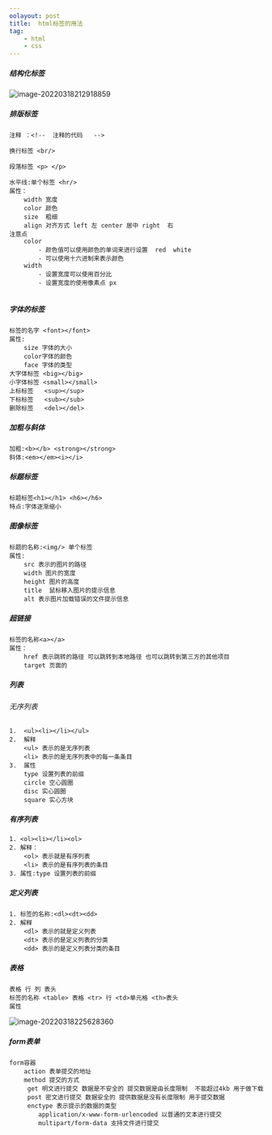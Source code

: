```yaml
---
oolayout: post
title:  html标签的用法
tag:
    - html
    - css
---
```










##### 结构化标签

![image-20220318212918859](https://gitee.com/oneadm/blog_picture/raw/master/image-20220318212918859.png)

##### 排版标签

```
注释 ：<!--  注释的代码   -->

换行标签 <br/>

段落标签 <p> </p>

水平线:单个标签 <hr/>
属性： 
	width 宽度
	color 颜色
	size  粗细
	align 对齐方式 left 左 center 居中 right  右
注意点
	color 
		- 颜色值可以使用颜色的单词来进行设置  red  white   
		- 可以使用十六进制来表示颜色 
	width 
		- 设置宽度可以使用百分比	
		- 设置宽度的使用像素点 px
	
```



##### 字体的标签

```
标签的名字 <font></font>
属性:
	size 字体的大小
	color字体的颜色
	face 字体的类型
大字体标签 <big></big>
小字体标签 <small></small>
上标标签   <sup></sup>
下标标签   <sub></sub>
删除标签   <del></del>
```



##### 加粗与斜体

```
加粗:<b></b> <strong></strong>
斜体:<em></em><i></i>
```



##### 标题标签

```
标题标签<h1></h1> <h6></h6>
特点:字体逐渐缩小
```

##### 图像标签

```
标题的名称:<img/> 单个标签
属性: 
	src 表示的图片的路径
	width 图片的宽度
	height 图片的高度
	title  鼠标移入图片的提示信息
	alt 表示图片加载错误的文件提示信息
```



##### 超链接

```
标签的名称<a></a>
属性：
	href 表示跳转的路径 可以跳转到本地路径 也可以跳转到第三方的其他项目
	target 页面的
```



##### 列表

###### 无序列表

```
1.  <ul><li></li></ul>
2.  解释
	<ul> 表示的是无序列表
	<li> 表示的是无序列表中的每一条条目
3.  属性
	type 设置列表的前缀
	circle 空心圆圈
	disc 实心圆圈
	square 实心方块
```

##### 有序列表

```
1. <ol><li></li><ol>
2. 解释：
	<ol> 表示就是有序列表
	<li> 表示的是有序列表的条目
3. 属性:type 设置列表的前缀
```

##### 定义列表

```
1. 标签的名称:<dl><dt><dd>
2. 解释
	<dl> 表示的就是定义列表
	<dt> 表示的是定义列表的分类
	<dd> 表示的是定义列表分类的条目
```

##### 表格

```
表格 行 列 表头
标签的名称 <table> 表格 <tr> 行 <td>单元格 <th>表头
属性
```

![image-20220318225628360](https://gitee.com/oneadm/blog_picture/raw/master/image-20220318225628360.png)

##### form表单

```
form容器
	action 表单提交的地址
	method 提交的方式
	 get 明文进行提交 数据是不安全的 提交数据是由长度限制  不能超过4kb 用于做下载
	 post 密文进行提交 数据安全的 提供数据是没有长度限制 用于提交数据
	 enctype 表示提示的数据的类型
	 	application/x-www-form-urlencoded 以普通的文本进行提交
	 	multipart/form-data 支持文件进行提交

```



